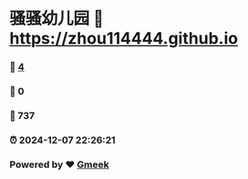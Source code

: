 # 骚骚幼儿园 :link: https://zhou114444.github.io 
### :page_facing_up: [4](https://zhou114444.github.io/tag.html) 
### :speech_balloon: 0 
### :hibiscus: 737 
### :alarm_clock: 2024-12-07 22:26:21 
### Powered by :heart: [Gmeek](https://github.com/Meekdai/Gmeek)
